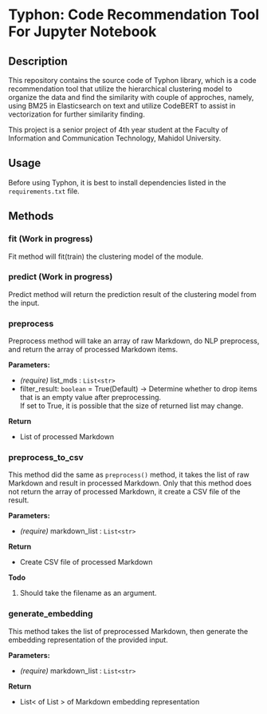 # Typhon: Code Recommendation Tool For Jupyter Notebook

## Description

This repository contains the source code of Typhon library, which is a code recommendation tool that utilize the hierarchical clustering model to organize the data and find the similarity with couple of approches, namely, using BM25 in Elasticsearch on text and utilize CodeBERT to assist in vectorization for further similarity finding.

This project is a senior project of 4th year student at the Faculty of Information and Communication Technology, Mahidol University.

## Usage

Before using Typhon, it is best to install dependencies listed in the `requirements.txt` file.

<!-- Then, import the file as a regular library in the working file. -->

<!-- ### Installing -->

<!-- ### Folder Structure -->

## Methods

### fit **(Work in progress)**

Fit method will fit(train) the clustering model of the module.

### predict **(Work in progress)**

Predict method will return the prediction result of the clustering model from the input.

### preprocess

Preprocess method will take an array of raw Markdown, do NLP preprocess, and return the array of processed Markdown items.

**Parameters:**

- _(require)_ list_mds : `List<str>`
- filter_result: `boolean` = True(Default) -> Determine whether to drop items that is an empty value after preprocessing.\
  If set to True, it is possible that the size of returned list may change.

**Return**

- List<str> of processed Markdown

### preprocess_to_csv

This method did the same as `preprocess()` method, it takes the list of raw Markdown and result in processed Markdown. Only that this method does not return the array of processed Markdown, it create a CSV file of the result.

**Parameters:**

- _(require)_ markdown_list : `List<str>`

**Return**

- Create CSV file of processed Markdown

**Todo**

1. Should take the filename as an argument.

### generate_embedding

This method takes the list of preprocessed Markdown, then generate the embedding representation of the provided input.

**Parameters:**

- _(require)_ markdown_list : `List<str>`

**Return**

- List< of List<float> > of Markdown embedding representation
